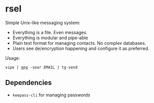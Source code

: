 # rsel
Simple Unix-like messaging system:
* Everything is a file. Even messages.
* Everything is modular and pipe-able
* Plain text format for managing contacts. No complex databases.
* Users see de/encryption happening and configure it as preferred.

Usage:
```
vipe | gpg -sear EMAIL | tg-send
```

## Dependencies
* `keepass-cli` for managing passwords
